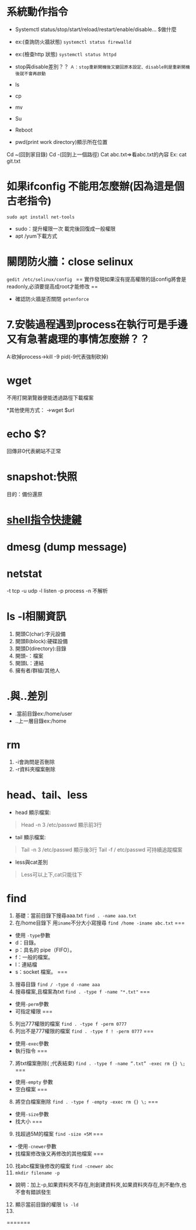 # 系統動作指令
- Systemctl status/stop/start/reload/restart/enable/disable… $做什麼
- ex:(查詢防火牆狀態)
``` systemctl status firewalld ```
- ex:(檢查http 狀態)
``` systemctl status httpd ```

- stop與disable差別？？
` Ａ：stop重新開機後又變回原本設定、disable則是重新開機後就不會再啟動 `


- ls
- cp
- mv
- Su
- Reboot
- pwd(print work directory)顯示所在位置

Cd ~(回到家目錄)
Cd -(回到上一個路徑)
Cat abc.txt=>看abc.txt的內容
Ex:
cat git.txt

# 如果ifconfig 不能用怎麼辦(因為這是個古老指令)
``` sudo apt install net-tools ```
- sudo：提升權限一次 載完後回復成一般權限
- apt /yum下載方式

# 關閉防火牆：close selinux
```gedit /etc/selinux/config ```
== 實作發現如果沒有提高權限的話config將會是readonly,必須要提高成root才能修改 ==
- 確認防火牆是否關閉
``` getenforce ```


# 7.安裝過程遇到process在執行可是手邊又有急著處理的事情怎麼辦？？
A:砍掉process->kill -9 pid(-9代表強制砍掉)

# wget 
不用打開瀏覽器便能透過路徑下載檔案

*其他使用方式：
->wget $url

# echo $?
回傳非0代表網站不正常

# snapshot:快照
目的：備份還原

# [shell指令快捷鍵](https://blog.csdn.net/qq_45083975/article/details/105274397)

# dmesg (dump message)
# netstat
-t tcp
-u udp
-l listen
-p process
-n 不解析

# ls -l相關資訊
1. 開頭C(char):字元設備
2. 開頭B(block):硬碟設備
3. 開頭D(directory):目錄
4. 開頭-：檔案
5. 開頭L：連結
6. 擁有者/群組/其他人

# .與..差別
- .當前目錄ex:/home/user
- ..上一層目錄ex:/home

# rm
1. -i會詢問是否刪除
2. -r資料夾檔案刪除

# head、tail、less
- head 顯示檔案:
>Head -n 3 /etc/passwd 顯示前3行
- tail 顯示檔案:
>Tail -n 3 /etc/passwd 顯示後3行
>Tail -f / etc/passwd 可持續追蹤檔案
- less與cat差別
>Less可以上下,cat只能往下

# find
1. 基礎：當前目錄下搜尋aaa.txt
```find . -name aaa.txt```
2. 在/home目錄下 用```iname```不分大小寫搜尋
```find /home -iname abc.txt```
===
- 使用 ```-type```參數
- d：目錄。
- p：具名的 pipe（FIFO）。
- f：一般的檔案。
- l：連結檔
- s：socket 檔案。
===
3. 搜尋目錄
```find / -type d -name aaa```
4. 搜尋檔案,且檔案為txt
```find . -type f -name "*.txt"```
===
- 使用```-perm```參數
- 可指定權限
===
5. 列出777權限的檔案
```find . -type f -perm 0777```
6. 列出不是777權限的檔案
```find . -type f ! -perm 0777```
===
- 使用```-exec```參數
- 執行指令
===
7. 將txt檔案刪除( \;代表結束)
```find . -type f -name ”.txt” -exec rm {} \;```
===
- 使用```-empty``` 參數
- 空白檔案
===
8. 將空白檔案刪除
```find . -type f -empty -exec rm {} \;```
===
- 使用```-size```參數
- 找大小
===
9. 找超過5M的檔案
```find -size +5M```
===
- -使用```-cnewer```參數
- 找檔案修改後又再修改的其他檔案
===
10. 找abc檔案後修改的檔案
```find -cnewer abc```
11. ```mkdir filename -p```
- 說明：加上-p,如果資料夾不存在,則創建資料夾,如果資料夾存在,則不動作,也不會有錯誤發生

12. 顯示當前目錄的權限
```ls -ld```
13. 
=======
